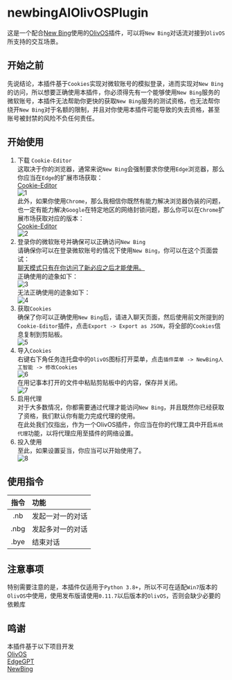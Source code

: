 # newbingAIOlivOSPlugin

这是一个配合[New Bing](https://www.bing.com/new)使用的[OlivOS](https://github.com/OlivOS-Team/OlivOS)插件，可以将`New Bing`对话流对接到`OlivOS`所支持的交互场景。

## 开始之前
先说结论，本插件基于`Cookies`实现对微软账号的模拟登录，进而实现对`New Bing`的访问，所以想要正确使用本插件，你必须得先有一个能够使用`New Bing`服务的微软账号，本插件无法帮助你更快的获取`New Bing`服务的测试资格，也无法帮你绕开`New Bing`对于名额的限制，并且对你使用本插件可能导致的失去资格，甚至账号被封禁的风险不负任何责任。

## 开始使用
1. 下载 `Cookie-Editor`  
   这取决于你的浏览器，通常来说`New Bing`会强制要求你使用`Edge`浏览器，那么你应当在`Edge`的扩展市场获取：  
   [Cookie-Editor](https://microsoftedge.microsoft.com/addons/detail/cookieeditor/neaplmfkghagebokkhpjpoebhdledlfi)  
   ![1](./_static/1.png)  
   此外，如果你使用`Chrome`，那么我相信你既然有能力解决浏览器伪装的问题，也一定有能力解决`Google`在特定地区的网络封锁问题，那么你可以在`Chrome`扩展市场获取对应的版本：  
   [Cookie-Editor](https://chrome.google.com/webstore/detail/cookie-editor/hlkenndednhfkekhgcdicdfddnkalmdm)  
   ![2](./_static/2.png)  
2. 登录你的微软账号并确保可以正确访问`New Bing`  
   请确保你可以在登录微软账号的情况下使用`New Bing`，你可以在这个页面尝试：  
   [聊天模式只有在你访问了新必应之后才能使用。](https://www.bing.com/search?q=Bing+AI&showconv=1)  
   正确使用的迹象如下：  
   ![3](./_static/3.png)  
   无法正确使用的迹象如下：  
   ![4](./_static/4.png)  
3. 获取`Cookies`  
   确保了你可以正确使用`New Bing`后，请进入聊天页面，然后使用前文所提到的`Cookie-Editor`插件，点击`Export -> Export as JSON`，将全部的`Cookies`信息复制到剪贴板。  
   ![5](./_static/5.png)  
4. 导入`Cookies`  
   右键右下角任务连托盘中的`OlivOS`图标打开菜单，点击`插件菜单 -> NewBing人工智能 -> 修改Cookies`  
   ![6](./_static/6.png)  
   在用记事本打开的文件中粘贴剪贴板中的内容，保存并关闭。  
   ![7](./_static/7.png)  
5. 启用代理  
   对于大多数情况，你都需要通过代理才能访问`New Bing`，并且既然你已经获取了资格，我们默认你有能力完成代理的使用。  
   在此处我们仅指出，作为一个OlivOS插件，你应当在你的代理工具中开启`系统代理`功能，以将代理应用至插件的网络设置。  
6. 投入使用  
   至此，如果设置妥当，你应当可以开始使用了。  
   ![8](./_static/8.png)  

## 使用指令
| 指令 | 功能 |
| :-: | :-- |
| .nb | 发起一对一的对话 |
| .nbg | 发起多对一的对话 |
| .bye | 结束对话 |

## 注意事项
特别需要注意的是，本插件仅适用于`Python 3.8+`，所以不可在适配`Win7`版本的`OlivOS`中使用，使用发布版请使用`0.11.7`以后版本的`OlivOS`，否则会缺少必要的依赖库

## 鸣谢
本插件基于以下项目开发  
[OlivOS](https://github.com/OlivOS-Team/OlivOS)  
[EdgeGPT](https://github.com/acheong08/EdgeGPT)  
[NewBing](https://www.bing.com/new)  
